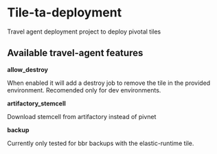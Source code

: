 # Tile-ta-deployment

Travel agent deployment project to deploy pivotal tiles

## Available travel-agent features

**allow_destroy**

When enabled it will add a destroy job to remove the tile in the provided environment.
Recomended only for dev environments.

**artifactory_stemcell**

Download stemcell from artifactory instead of pivnet


**backup**

Currently only tested for bbr backups with the elastic-runtime tile.

